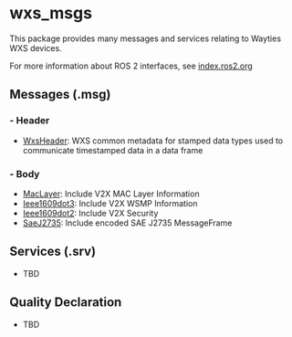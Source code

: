 # wxs_msgs

This package provides many messages and services relating to Wayties WXS devices.

For more information about ROS 2 interfaces, see [index.ros2.org](https://index.ros.org/doc/ros2/Concepts/About-ROS-Interfaces/)

## Messages (.msg)

### - Header
* [WxsHeader](msg/WxsHeader.msg): WXS common metadata for stamped data types used to communicate timestamped data in a data frame

### - Body
* [MacLayer](msg/MacLayer.msg): Include V2X MAC Layer Information
* [Ieee1609dot3](msg/Ieee1609dot3.msg): Include V2X WSMP Information  
* [Ieee1609dot2](msg/Ieee1609dot2.msg): Include V2X Security
* [SaeJ2735](msg/SaeJ2735.msg): Include encoded SAE J2735 MessageFrame

## Services (.srv)
* TBD 

## Quality Declaration
* TBD
